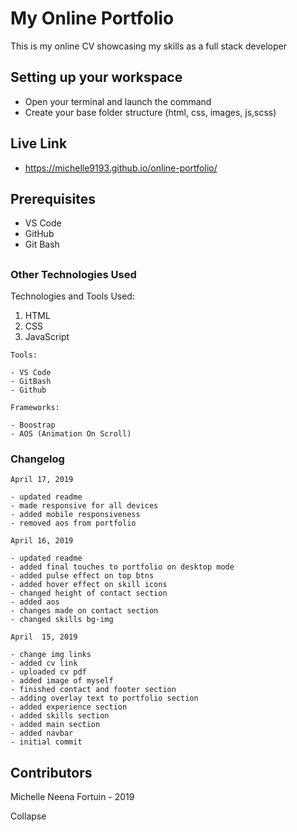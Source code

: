 # My Online Portfolio

This is my online CV showcasing my skills as a full stack developer


## Setting up your workspace

- Open your terminal and launch the command 
- Create your base folder structure (html, css, images, js,scss)

## Live Link
- https://michelle9193.github.io/online-portfolio/

## Prerequisites

 - VS Code
 - GitHub
 - Git Bash

##

### Other Technologies Used

Technologies and Tools Used:
1. HTML
2. CSS
3. JavaScript

```
Tools:

- VS Code
- GitBash
- Github

```
```
Frameworks:

- Boostrap
- AOS (Animation On Scroll)

```

### Changelog 


```
April 17, 2019

- updated readme
- made responsive for all devices
- added mobile responsiveness
- removed aos from portfolio

```


```
April 16, 2019

- updated readme
- added final touches to portfolio on desktop mode
- added pulse effect on top btns
- added hover effect on skill icons
- changed height of contact section
- added aos
- changes made on contact section
- changed skills bg-img

```

```
April  15, 2019

- change img links
- added cv link
- uploaded cv pdf
- added image of myself
- finished contact and footer section
- adding overlay text to portfolio section
- added experience section
- added skills section
- added main section
- added navbar
- initial commit

```


## Contributors

Michelle Neena Fortuin - 2019

Collapse 